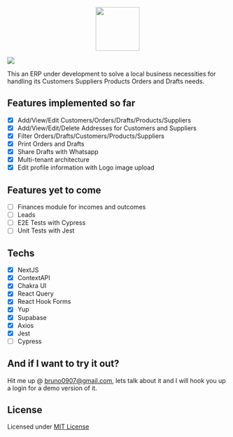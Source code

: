 <p align="center">
  <img src="https://user-images.githubusercontent.com/54812906/176567736-90a2b2a8-15aa-4274-aa7f-747b9480a7d3.png" height="100px"/>
</p>

<img src="https://user-images.githubusercontent.com/54812906/176567564-3d528977-9ae5-4797-b509-eef7fd2c4828.png" />

</br>

This an ERP under development to solve a local business necessities for handling its Customers Suppliers Products Orders and Drafts needs.

## Features implemented so far
- [x] Add/View/Edit Customers/Orders/Drafts/Products/Suppliers
- [x] Add/View/Edit/Delete Addresses for Customers and Suppliers
- [x] Filter Orders/Drafts/Customers/Products/Suppliers
- [x] Print Orders and Drafts
- [x] Share Drafts with Whatsapp
- [x] Multi-tenant architecture
- [x] Edit profile information with Logo image upload

## Features yet to come
- [ ] Finances module for incomes and outcomes
- [ ] Leads
- [ ] E2E Tests with Cypress
- [ ] Unit Tests with Jest

## Techs
- [x] NextJS
- [x] ContextAPI
- [x] Chakra UI
- [x] React Query
- [x] React Hook Forms
- [x] Yup
- [x] Supabase
- [x] Axios
- [x] Jest
- [ ] Cypress

## And if I want to try it out?
Hit me up @ bruno0907@gmail.com, lets talk about it and I will hook you up a login for a demo version of it.

## License
Licensed under [MIT License](LICENSE)
